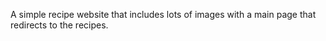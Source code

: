 A simple recipe website that includes lots of images with a main page that redirects to the recipes.